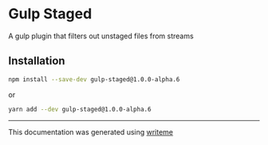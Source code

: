 # Gulp Staged

A gulp plugin that filters out unstaged files from streams

## Installation

```bash
npm install --save-dev gulp-staged@1.0.0-alpha.6
```
or
```bash
yarn add --dev gulp-staged@1.0.0-alpha.6
```

---
This documentation was generated using [writeme](https://www.npmjs.com/package/@pshaw/writeme)
